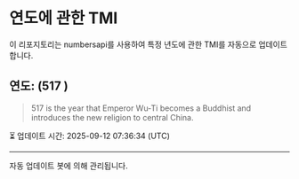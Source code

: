 
# 연도에 관한 TMI

이 리포지토리는 numbersapi를 사용하여 특정 년도에 관한 TMI를 자동으로 업데이트합니다.

## 연도: (517 )
> 517 is the year that Emperor Wu-Ti becomes a Buddhist and introduces the new religion to central China.

⏳ 업데이트 시간: 2025-09-12 07:36:34 (UTC)

---
자동 업데이트 봇에 의해 관리됩니다.
